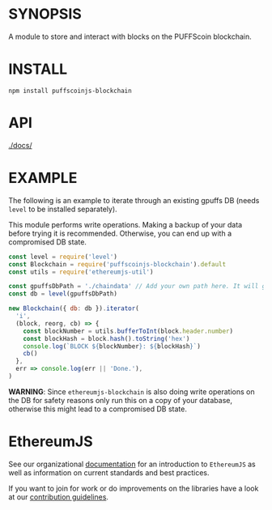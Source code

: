 # SYNOPSIS

A module to store and interact with blocks on the PUFFScoin blockchain.

# INSTALL

`npm install puffscoinjs-blockchain`

# API

[./docs/](./docs/README.md)

# EXAMPLE

The following is an example to iterate through an existing gpuffs DB (needs `level` to be installed separately).

This module performs write operations. Making a backup of your data before trying it is recommended. Otherwise, you can end up with a compromised DB state.

```javascript
const level = require('level')
const Blockchain = require('puffscoinjs-blockchain').default
const utils = require('ethereumjs-util')

const gpuffsDbPath = './chaindata' // Add your own path here. It will get modified, see remarks.
const db = level(gpuffsDbPath)

new Blockchain({ db: db }).iterator(
  'i',
  (block, reorg, cb) => {
    const blockNumber = utils.bufferToInt(block.header.number)
    const blockHash = block.hash().toString('hex')
    console.log(`BLOCK ${blockNumber}: ${blockHash}`)
    cb()
  },
  err => console.log(err || 'Done.'),
)
```

**WARNING**: Since `ethereumjs-blockchain` is also doing write operations
on the DB for safety reasons only run this on a copy of your database, otherwise this might lead
to a compromised DB state.

# EthereumJS

See our organizational [documentation](https://ethereumjs.readthedocs.io) for an introduction to `EthereumJS` as well as information on current standards and best practices.

If you want to join for work or do improvements on the libraries have a look at our [contribution guidelines](https://ethereumjs.readthedocs.io/en/latest/contributing.html).
